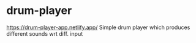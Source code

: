 # drum-player
https://drum-player-app.netlify.app/
Simple drum player which produces different sounds wrt diff. input

